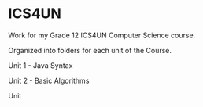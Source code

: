 # ICS4UN
Work for my Grade 12 ICS4UN Computer Science course.

Organized into folders for each unit of the Course.

Unit 1 - Java Syntax

Unit 2 - Basic Algorithms

Unit 


